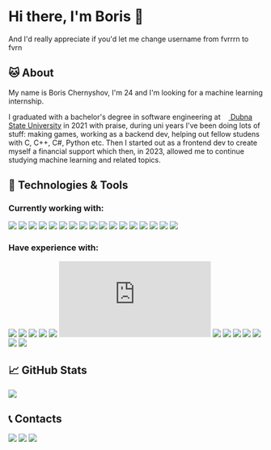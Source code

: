 # Hi there, I'm Boris 👋

And I'd really appreciate if you'd let me change username from fvrrrn to fvrn

## 🐱 About

My name is Boris Chernyshov, I'm 24 and I'm looking for a machine learning internship.

I graduated with a bachelor's degree in software engineering at [<img src="https://uni-dubna.ru/favicon.png" width="12" height="12"> Dubna State University](https://uni-dubna.ru/) in 2021 with praise, during uni years I've been doing lots of stuff: making games, working as a backend dev, helping out fellow studens with C, C++, C#, Python etc. Then I started out as a frontend dev to create myself a financial support which then, in 2023, allowed me to continue studying machine learning and related topics.

## 🔧 Technologies & Tools

### Currently working with:
![](https://img.shields.io/badge/React-Hooks%20|%20HOC-00ADD8?logo=react)
![](https://img.shields.io/badge/Redux-Redux_Toolkit-593D88?logo=redux)
![](https://img.shields.io/badge/React_Router-CA4245?style=flat&logo=react-router&logoColor=white)
![](https://img.shields.io/badge/Gatsby-663399?style=flat&logo=gatsby&logoColor=white)
![](https://img.shields.io/badge/NextJS-bf009f?style=flat)
![](https://img.shields.io/badge/SingleSPA-0013bf?style=flat)
![](https://img.shields.io/badge/Material--UI-0081CB?logo=material-ui)
![](https://img.shields.io/badge/TypeScript-4^-3178C6?style=flat&logo=typescript)
![](https://img.shields.io/badge/SASS-CC6699?style=flat&logo=sass&logoColor=white)
![](https://img.shields.io/badge/ECMAScript-6^-F7DF1E?style=flat&logo=javascript)
![](https://img.shields.io/badge/Docker-2496ED?style=flat&logo=docker&logoColor=white)
![](https://img.shields.io/badge/Docker--Compose-2496ED?style=flat&logo=docker&logoColor=white)
![](https://img.shields.io/badge/GitLab%20CI-330F63?style=flat&logo=gitlab&logoColor=white)
![](https://img.shields.io/badge/GitHub%20Actions-100000?style=flat&logo=github&logoColor=white)
![](https://img.shields.io/badge/Shell_Script-121011?style=flat&logo=gnu-bash&logoColor=white)
![](https://badges.aleen42.com/src/eslint.svg)
![](https://badges.aleen42.com/src/jest_1.svg)
### Have experience with:

![](https://img.shields.io/badge/MySQL-336791?style=flat&logo=mysql&logoColor=white)
![](https://img.shields.io/badge/SQLite-336791?style=flat&logo=sqlite&logoColor=white)
![](https://img.shields.io/badge/Bootstrap-4^-563D7C?logo=bootstrap)
![](https://img.shields.io/badge/.NET-Core%20|%20Framework-512BD4?style=flat&logo=.net)
![](https://img.shields.io/badge/C%23-7^-239120?style=flat&logo=C-Sharp)
![](https://img.shields.io/badge/NodeJS-14^-239120?style=flat&logo=node.js)
![](https://img.shields.io/badge/ExpressJS-F7DF1E?style=flat)
![](https://img.shields.io/badge/HTML-5-fa4700?style=flat&logo=html5)
![](https://img.shields.io/badge/CSS-3-003efa?style=flat&logo=css3)
![](https://img.shields.io/badge/Python-3^-3776AB?style=flat&logo=python)
![](https://badges.aleen42.com/src/webpack.svg)
![](https://badges.aleen42.com/src/photoshop.svg)
![](https://badges.aleen42.com/src/illustrator.svg)

## 📈 GitHub Stats

<a href="https://github.com/fvrrrn/fvrrrn">
  <img align="center" src="https://github-readme-stats.vercel.app/api/top-langs/?username=fvrrrn&hide=html&title_color=ffffff" />
</a>

## 📞 Contacts
[![](https://img.shields.io/badge/send%20message-2CA5E0?style=for-the-badge&logo=telegram&logoColor=white)](https://t.me/fvrrrn)
[![](https://img.shields.io/badge/write%20e--mail-D14836?style=for-the-badge&logo=gmail&logoColor=white)](mailto:boris.chernystrand@gmail.com)
[![](https://img.shields.io/badge/LinkedIn-0077B5?style=for-the-badge&logo=linkedin&logoColor=white)](https://www.linkedin.com/in/fvrn)

